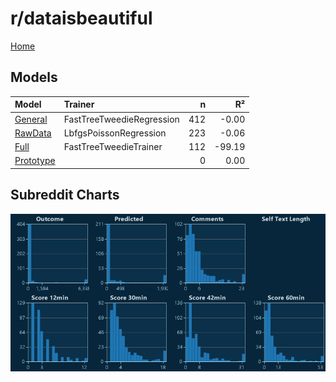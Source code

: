 # r/dataisbeautiful

[Home](../index.md)

## Models

|Model|Trainer|n|R²|
|:---|:---|---:|---:|
|[General](models/hunch_dataisbeautiful_General.md)|FastTreeTweedieRegression|412|-0.00|
|[RawData](models/hunch_dataisbeautiful_RawData.md)|LbfgsPoissonRegression|223|-0.06|
|[Full](models/hunch_dataisbeautiful_Full.md)|FastTreeTweedieTrainer|112|-99.19|
|[Prototype](models/hunch_dataisbeautiful_Prototype.md)||0|0.00|

## Subreddit Charts

![r/dataisbeautiful Distributions](../images/hunch_dataisbeautiful_Distributions.png "r/dataisbeautiful Distributions")

